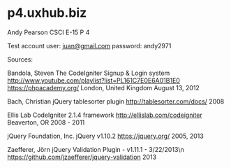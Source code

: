 p4.uxhub.biz
============
Andy Pearson
CSCI E-15 P 4

Test account
user: juan@gmail.com
password: andy2971

Sources: 

Bandola, Steven 
The CodeIgniter Signup & Login system  
http://www.youtube.com/playlist?list=PL161C7E0E6A01B1E0 
https://phpacademy.org/ London, United Kingdom
August 13, 2012

Bach, Christian
jQuery tablesorter plugin
http://tablesorter.com/docs/
2008

Ellis Lab
CodeIgniter 2.1.4 framework 
http://ellislab.com/codeigniter
Beaverton, OR
2008 - 2011

jQuery Foundation, Inc. 
jQuery v1.10.2
https://jquery.org/
2005, 2013 

Zaefferer, Jörn
jQuery Validation Plugin - v1.11.1 - 3/22/2013\n
https://github.com/jzaefferer/jquery-validation
2013 


